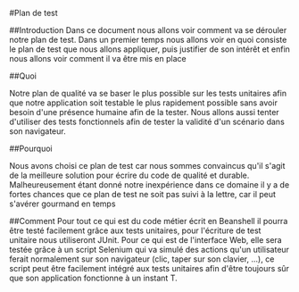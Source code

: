 #Plan de test

##Introduction
Dans ce document nous allons voir comment va se dérouler notre plan de test. Dans un premier temps nous allons voir en quoi consiste le plan de test que nous allons appliquer, puis justifier de son intérêt et enfin nous allons voir comment il va être mis en place

##Quoi

Notre plan de qualité va se baser le plus possible sur les tests unitaires afin que notre application soit testable le plus rapidement possible sans avoir besoin d'une présence humaine afin de la tester. Nous allons aussi tenter d'utiliser des tests fonctionnels afin de tester la validité d'un scénario dans son navigateur.

##Pourquoi

Nous avons choisi ce plan de test car nous sommes convaincus qu'il s'agit de la meilleure solution pour écrire du code de qualité et durable. Malheureusement étant donné notre inexpérience dans ce domaine il y a de fortes chances que ce plan de test ne soit pas suivi à la lettre, car il peut s'avérer gourmand en temps

##Comment
Pour tout ce qui est du code métier écrit en Beanshell il pourra être testé facilement grâce aux tests unitaires, pour l'écriture de test unitaire nous utiliseront JUnit. Pour ce qui est de l'interface Web, elle sera testée grâce à un script Selenium qui va simulé des actions qu'un utilisateur ferait normalement sur son navigateur (clic, taper sur son clavier, ...), ce script peut être facilement intégré aux tests unitaires afin d'être toujours sûr que son application fonctionne à un instant T.
